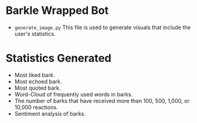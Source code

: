 ﻿# Barkle Wrapped Bot

- `generate_image.py`
This file is used to generate visuals that include the user's statistics.

# Statistics Generated
- Most liked bark.
- Most echoed bark.
- Most quoted bark.
- Word-Cloud of frequently used words in barks.
- The number of barks that have received more than 100, 500, 1,000, or 10,000 reactions.
- Sentiment analysis of barks.